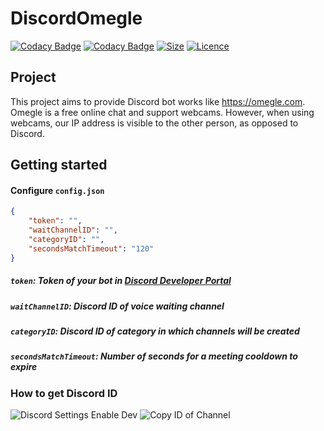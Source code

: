 # DiscordOmegle
[![Codacy Badge](https://api.codacy.com/project/badge/Grade/51ffd6a17f084b0fa4c6736c6f5b4333)](https://app.codacy.com/gh/DamsDev1/DiscordOmegle?utm_source=github.com&utm_medium=referral&utm_content=DamsDev1/DiscordOmegle&utm_campaign=Badge_Grade_Settings)
[![Codacy Badge](https://app.codacy.com/project/badge/Grade/e256c90d4f0e48efa4d7395288c256a9)](#)
[![Size](https://img.shields.io/github/repo-size/DamsDev1/DiscordOmegle)](#) [![Licence](https://img.shields.io/github/license/DamsDev1/DiscordOmegle)](#)

## Project
This project aims to provide Discord bot works like https://omegle.com. Omegle is a free online chat and support webcams. However, when using webcams, our IP address is visible to the other person, as opposed to Discord.

## Getting started
#### Configure `config.json`
```json
{
    "token": "",
    "waitChannelID": "",
    "categoryID": "",
    "secondsMatchTimeout": "120"
}
```
##### `token`: Token of your bot in [Discord Developer Portal](https://discord.com/developers/applications)
##### `waitChannelID`: Discord ID of voice waiting channel
##### `categoryID`: Discord ID of category in which channels will be created
##### `secondsMatchTimeout`: Number of seconds for a meeting cooldown to expire


### How to get Discord ID
![Discord Settings Enable Dev](https://github.com/DamsDev1/DiscordOmegle/blob/images/enable-dev.jpeg?raw=true)
![Copy ID of Channel](https://github.com/DamsDev1/DiscordOmegle/blob/images/copy_id.png?raw=true)
